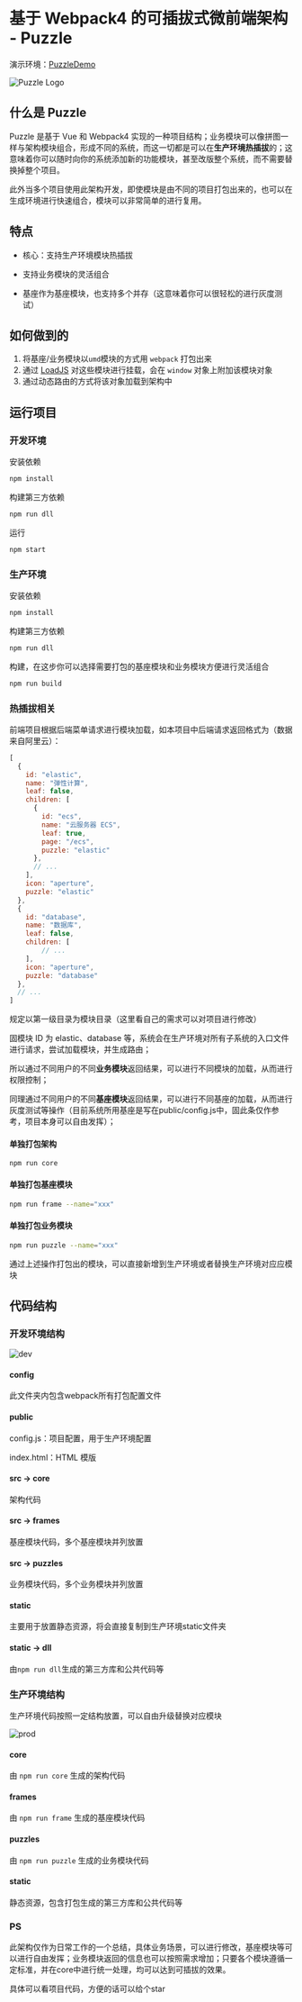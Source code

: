 # 基于 Webpack4 的可插拔式微前端架构 - Puzzle

演示环境：[PuzzleDemo](https://shuva.cn/demo/puzzle/#/home)

![Puzzle Logo](https://raw.githubusercontent.com/CyberFei/pic/master/logo_400x400.png)


## 什么是 Puzzle

Puzzle 是基于 Vue 和 Webpack4 实现的一种项目结构；业务模块可以像拼图一样与架构模块组合，形成不同的系统，而这一切都是可以在**生产环境热插拔**的；这意味着你可以随时向你的系统添加新的功能模块，甚至改版整个系统，而不需要替换掉整个项目。

此外当多个项目使用此架构开发，即使模块是由不同的项目打包出来的，也可以在生成环境进行快速组合，模块可以非常简单的进行复用。



## 特点

- 核心：支持生产环境模块热插拔

- 支持业务模块的灵活组合

- 基座作为基座模块，也支持多个并存（这意味着你可以很轻松的进行灰度测试）

  

## 如何做到的

1. 将基座/业务模块以`umd`模块的方式用 `webpack` 打包出来
2. 通过 [LoadJS](https://github.com/muicss/loadjs) 对这些模块进行挂载，会在 `window` 对象上附加该模块对象
3. 通过动态路由的方式将该对象加载到架构中



## 运行项目

### 开发环境

安装依赖

```bash
npm install
```

构建第三方依赖

```bash
npm run dll
```

运行

```bash
npm start
```



### 生产环境
安装依赖

```bash
npm install
```

构建第三方依赖

```bash
npm run dll
```

构建，在这步你可以选择需要打包的基座模块和业务模块方便进行灵活组合

```bash
npm run build
```



### 热插拔相关

前端项目根据后端菜单请求进行模块加载，如本项目中后端请求返回格式为（数据来自阿里云）：

```javascript
[
  {
    id: "elastic",
    name: "弹性计算",
    leaf: false,
    children: [
      {
        id: "ecs",
        name: "云服务器 ECS",
        leaf: true,
        page: "/ecs",
        puzzle: "elastic"
      },
      // ...
    ],
    icon: "aperture",
    puzzle: "elastic"
  },
  {
    id: "database",
    name: "数据库",
    leaf: false,
    children: [
    	// ...
    ],
    icon: "aperture",
    puzzle: "database"
  },
  // ...
]
```

规定以第一级目录为模块目录（这里看自己的需求可以对项目进行修改）

固模块 ID 为 elastic、database 等，系统会在生产环境对所有子系统的入口文件进行请求，尝试加载模块，并生成路由；

所以通过不同用户的不同**业务模块**返回结果，可以进行不同模块的加载，从而进行权限控制；

同理通过不同用户的不同**基座模块**返回结果，可以进行不同基座的加载，从而进行灰度测试等操作（目前系统所用基座是写在public/config.js中，固此条仅作参考，项目本身可以自由发挥）；



#### 单独打包架构

```
npm run core
```

#### 单独打包基座模块

```bash
npm run frame --name="xxx"
```

#### 单独打包业务模块

```bash
npm run puzzle --name="xxx"
```

通过上述操作打包出的模块，可以直接新增到生产环境或者替换生产环境对应应模块




## 代码结构

### 开发环境结构

![dev](https://github.com/CyberFei/pic/raw/master/puzzle/dev.png)

#### config

此文件夹内包含webpack所有打包配置文件

#### public

config.js：项目配置，用于生产环境配置

index.html：HTML 模版

#### src -> core

架构代码

#### src -> frames

基座模块代码，多个基座模块并列放置

#### src -> puzzles

业务模块代码，多个业务模块并列放置

#### static

主要用于放置静态资源，将会直接复制到生产环境static文件夹

#### static -> dll

由`npm run dll`生成的第三方库和公共代码等



### 生产环境结构

生产环境代码按照一定结构放置，可以自由升级替换对应模块

![prod](https://github.com/CyberFei/pic/raw/master/puzzle/prod.png)

#### core

由 `npm run core` 生成的架构代码

#### frames

由 `npm run frame` 生成的基座模块代码

#### puzzles

由 `npm run puzzle` 生成的业务模块代码

#### static

静态资源，包含打包生成的第三方库和公共代码等



### PS

此架构仅作为日常工作的一个总结，具体业务场景，可以进行修改，基座模块等可以进行自由发挥；业务模块返回的信息也可以按照需求增加；只要各个模块遵循一定标准，并在core中进行统一处理，均可以达到可插拔的效果。



具体可以看项目代码，方便的话可以给个star


